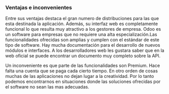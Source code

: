 ### Ventajas e inconvenientes

Entre sus ventajas destaca el gran numero de distribuciones para las que esta
destinada la aplicación. Además, su interfaz web es completamente funcional
lo que resulta muy atractivo a los gestores de empresa. Odoo es un software
para empresas que no requiere una alta especialización.Las funcionalidades
ofrecidas son amplias y cumplen con el estándar de este tipo de software.
Hay mucha documentación para el desarrollo de nuevos módulos e interfaces.
A los desarrolladores web les gustara saber que en la web oficial se puede
encontrar un documento muy completo sobre la API.

Un inconveniente es que parte de las funcionalidades son Premium. Hace falta
una cuenta que se paga cada cierto tiempo. En otro orden de cosas muchas de
las aplicaciones no dejan lugar a la creatividad. Por lo tanto podemos
encontrarnos en situaciones donde las soluciones ofrecidas por el software
no sean las mas adecuadas.